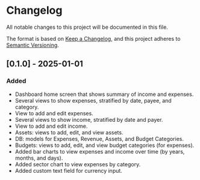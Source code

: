 # Changelog

All notable changes to this project will be documented in this file.

The format is based on [Keep a Changelog](https://keepachangelog.com/en/1.1.0/),
and this project adheres to [Semantic Versioning](https://semver.org/spec/v2.0.0.html).

## [0.1.0] - 2025-01-01

### Added

- Dashboard home screen that shows summary of income and expenses.
- Several views to show expenses, stratified by date, payee, and category.
- View to add and edit expenses.
- Several views to show income, stratified by date and payer.
- View to add and edit income.
- Assets: views to add, edit, and view assets.
- DB: models for Expenses, Revenue, Assets, and Budget Categories.
- Budgets: views to add, edit, and view budget categories (for expenses).
- Added bar charts to view expenses and income over time (by years, months, and days).
- Added sector chart to view expenses by category.
- Added custom text field for currency input.
